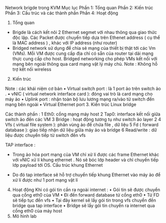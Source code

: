 Network brigde trong KVM
Mục lục
Phần 1: Tổng quan
Phần 2: Kiến trúc
Phần 3: Cấu trúc và các thành phần
Phần 4: Hoạt động
1.	Tổng quan
-	Brigde là cách kết nôi 2 Ethernet segmet với nhau thông qua giao thức độc lập. Các Packet được chuyển tiếp dựa trên Ethenet address ( cụ thể là MAC address ) , khác với IP address (như router)
-	Bridged network sử dụng để chia sẻ mạng của thiết bị thật tới các Vm (VMs). Mỗi VM được cung cấp địa chỉ có sẵn của router tại dải mạng thực cung cấp cho host. Bridged networking cho phép VMs kết nối với mạng bên ngoài thông qua card mạng vật lý máy chủ.
Note :  Không hỗ trợ kết nối wireless

2.	Kiến trúc
 
 
Note : các khái niệm cơ bản 
•  Virtual switch port : là 1 port ảo trên switch ảo . 
•  vNIC ( virtual network interface card ): đóng vai trò là card mạng cho máy ảo 
• Uplink port : nhận toàn bộ lưu lương mạng ra/vào từ switch đến mạng bên ngoài
• Virtual Ethernet port
3.	Kiến trúc Linux bridge
 
Các thành phần :
1  Eth0: cổng mạng máy host
2  Tap0: interface kết nối giữa switch ảo đến các VM
3  Bridge : hoạt động tương tụ như switch ảo layer 2
4	Vfs ( virtual file system ): phân vùng ảo để chứa file , dữ liệu
5	Fd ( forward database ): giao tiếp nhận dữ liệu giữa máy ảo và bridge 
6	Read/write : dữ liệu được chuyển tiếp từ switch đến vfs

TAP interface : 
-	Trong ảo hóa port mạng của VM chỉ xử lí được các frame Ethernet khác với vNIC xử lí khung ethernet . Nó sẽ bóc lớp header và chỉ chuyển tiếp lớp payload tới OS. 
Cấu trúc khung Ethernet
 
-	Do đó tap interface sẽ hỗ trợ chuyển tiếp khung Ethernet vào máy ảo để xử lí được như 1 port mạng vật lí
4.	Hoạt động
Khi có  gói tin cần ra ngoài internet :
• Gói tin sẽ được chuyển qua cổng eth0 của VM
• Đi đến forward database từ cổng eth0
• Từ FD sẽ tiếp tục đến vfs
• Tại đây kernel sẽ lấy gói tin trong vfs chuyển đến bridge qua tap interface
• Bridge sẽ lấy gói tin chuyển ra internet qua cổng eth0 của máy host
5. Mô hình lab


